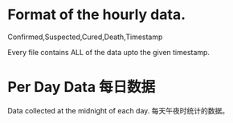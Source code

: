 # Format of the hourly data.
Confirmed,Suspected,Cured,Death,Timestamp

Every file contains ALL of the data upto the given timestamp. 


# Per Day Data 每日数据
Data collected at the midnight of each day.
每天午夜时统计的数据。
